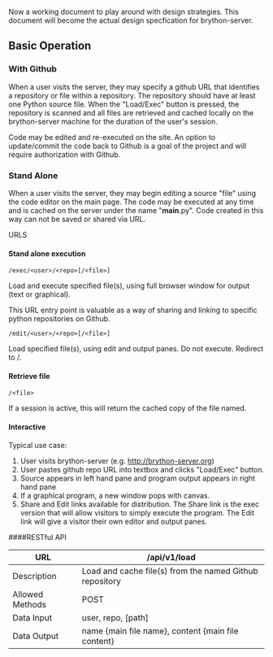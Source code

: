 Now a working document to play around with design strategies. This document will become
the actual design specfication for brython-server.

## Basic Operation

### With Github

When a user visits the server, they may specify a github URL that identifies a repository or 
file within a repository. The repository should have at least one Python source file. When the 
"Load/Exec" button is pressed, the repository is scanned and all files are retrieved and cached
locally on the brython-server machine for the duration of the user's session.

Code may be edited and re-executed on the site. An option to update/commit the code back to
Github is a goal of the project and will require authorization with Github.

### Stand Alone

When a user visits the server, they may begin editing a source "file" using the code editor
on the main page. The code may be executed at any time and is cached on the server under the name
"__main__.py". Code created in this way can not be saved or shared via URL.

URLS

#### Stand alone execution

    /exec/<user>/<repo>[/<file>]

Load and execute specified file(s), using full browser window for output (text or graphical).

This URL entry point is valuable as a way of sharing and linking to specific python
repositories on Github. 

    /edit/<user>/<repo>[/<file>]

Load specified file(s), using edit and output panes. Do not execute. Redirect to /.

#### Retrieve file

    /<file>

If a session is active, this will return the cached copy of the file named. 


#### Interactive 

Typical use case:

1. User visits brython-server (e.g. http://brython-server.org)
2. User pastes github repo URL into textbox and clicks "Load/Exec" button.
3. Source appears in left hand pane and program output appears in right hand pane
4. If a graphical program, a new window pops with canvas.
5. Share and Edit links available for distribution. The Share link is the exec 
   version that will allow visitors to simply execute the program. The Edit link
   will give a visitor their own editor and output panes.

####RESTful API

URL             |   /api/v1/load
---             |   ---
Description     |   Load and cache file(s) from the named Github repository
Allowed Methods |   POST
Data Input      |   user, repo, [path]
Data Output     |   name {main file name}, content {main file content}

